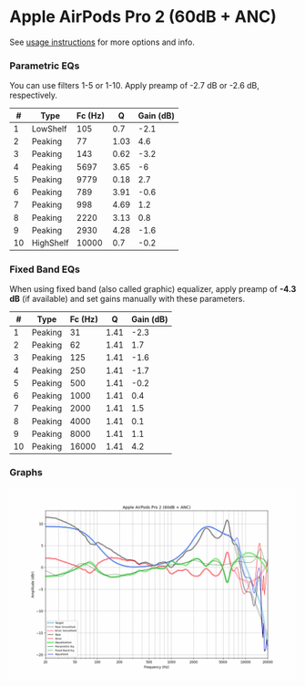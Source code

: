 # Apple AirPods Pro 2 (60dB + ANC)
See [usage instructions](https://github.com/jaakkopasanen/AutoEq#usage) for more options and info.

### Parametric EQs
You can use filters 1-5 or 1-10. Apply preamp of -2.7 dB or -2.6 dB, respectively.

|   # | Type      |   Fc (Hz) |    Q |   Gain (dB) |
|-----|-----------|-----------|------|-------------|
|   1 | LowShelf  |       105 | 0.7  |        -2.1 |
|   2 | Peaking   |        77 | 1.03 |         4.6 |
|   3 | Peaking   |       143 | 0.62 |        -3.2 |
|   4 | Peaking   |      5697 | 3.65 |        -6   |
|   5 | Peaking   |      9779 | 0.18 |         2.7 |
|   6 | Peaking   |       789 | 3.91 |        -0.6 |
|   7 | Peaking   |       998 | 4.69 |         1.2 |
|   8 | Peaking   |      2220 | 3.13 |         0.8 |
|   9 | Peaking   |      2930 | 4.28 |        -1.6 |
|  10 | HighShelf |     10000 | 0.7  |        -0.2 |

### Fixed Band EQs
When using fixed band (also called graphic) equalizer, apply preamp of **-4.3 dB** (if available) and set gains manually with these parameters.

|   # | Type    |   Fc (Hz) |    Q |   Gain (dB) |
|-----|---------|-----------|------|-------------|
|   1 | Peaking |        31 | 1.41 |        -2.3 |
|   2 | Peaking |        62 | 1.41 |         1.7 |
|   3 | Peaking |       125 | 1.41 |        -1.6 |
|   4 | Peaking |       250 | 1.41 |        -1.7 |
|   5 | Peaking |       500 | 1.41 |        -0.2 |
|   6 | Peaking |      1000 | 1.41 |         0.4 |
|   7 | Peaking |      2000 | 1.41 |         1.5 |
|   8 | Peaking |      4000 | 1.41 |         0.1 |
|   9 | Peaking |      8000 | 1.41 |         1.1 |
|  10 | Peaking |     16000 | 1.41 |         4.2 |

### Graphs
![](./Apple%20AirPods%20Pro%202%20(60dB%20+%20ANC).png)
